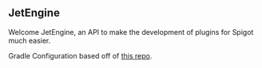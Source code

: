 JetEngine
-------------------------------------------------
Welcome JetEngine, an API to make the development of plugins for Spigot much easier.

Gradle Configuration based off of [this repo](https://github.com/ReneHollander/empty-spigot-plugin).

